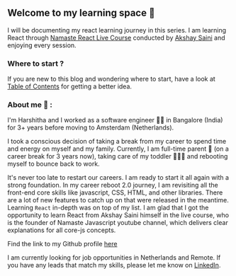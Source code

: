 ## Welcome to my learning space 👋

I will be documenting my react learning journey in this series. I am learning React through [Namaste React Live Course](https://learn.namastedev.com/) conducted by [Akshay Saini](https://www.linkedin.com/in/akshaymarch7/) and enjoying every session. 

### Where to start ?
If you are new to this blog and wondering where to start, have a look at [Table of Contents](https://github.com/Learn-React-With-Harshi/table-of-contents) for getting a better idea.

### About me :pray: :

I'm Harshitha and I worked as a software engineer :woman_technologist: in Bangalore (India) for 3+ years before moving to Amsterdam (Netherlands). 

I took a conscious decision of taking a break from my career to spend time and energy on myself and my family. Currently, I am full-time parent :breast_feeding: (on a career break for 3 years now), taking care of my toddler :family_man_woman_girl: and rebooting myself to bounce back to work. 

It's never too late to restart our careers. I am ready to start it all again with a strong foundation. In my career reboot 2.0 journey, I am revisiting all the front-end core skills like javascript, CSS, HTML, and other libraries. There are a lot of new features to catch up on that were released in the meantime. Learning `React` in-depth was on top of my list. I am glad that I got the opportunity to learn React from Akshay Saini himself in the live course, who is the founder of Namaste Javascript youtube channel, which delivers clear explanations for all core-js concepts.

Find the link to my Github profile [here](https://github.com/HarshithaSolai)

I am currently looking for job opportunities in Netherlands and Remote. If you have any leads that match my skills, please let me know on [LinkedIn](https://www.linkedin.com/in/harshitha-sv/).
